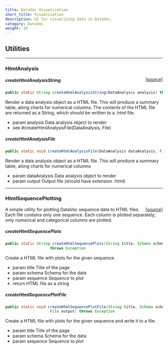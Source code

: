 ```yaml
---
title: DataVec Visualization
short_title: Visualization
description: UI for visualizing data in DataVec.
category: DataVec
weight: 10
---
```


## Utilities


---

### HtmlAnalysis
<span style="float:right;"> [[source]](https://github.com/deeplearning4j/deeplearning4j/tree/master/datavec/datavec-api/src/main/java/org/datavec/api/transform/ui/HtmlAnalysis.java) </span>



##### createHtmlAnalysisString 
```java
public static String createHtmlAnalysisString(DataAnalysis analysis) throws Exception 
```


Render a data analysis object as a HTML file. This will produce a summary table, along charts for
numerical columns. The contents of the HTML file are returned as a String, which should be written
to a .html file.

- param analysis Data analysis object to render
- see #createHtmlAnalysisFile(DataAnalysis, File)

##### createHtmlAnalysisFile 
```java
public static void createHtmlAnalysisFile(DataAnalysis dataAnalysis, File output) throws Exception 
```


Render a data analysis object as a HTML file. This will produce a summary table, along charts for
numerical columns

- param dataAnalysis Data analysis object to render
- param output       Output file (should have extension .html)





---

### HtmlSequencePlotting
<span style="float:right;"> [[source]](https://github.com/deeplearning4j/deeplearning4j/tree/master/datavec/datavec-api/src/main/java/org/datavec/api/transform/ui/HtmlSequencePlotting.java) </span>

A simple utility for plotting DataVec sequence data to HTML files.
Each file contains only one sequence. Each column is plotted separately; only numerical and categorical columns are
plotted.


##### createHtmlSequencePlots 
```java
public static String createHtmlSequencePlots(String title, Schema schema, List<List<Writable>> sequence)
                    throws Exception 
```


Create a HTML file with plots for the given sequence.

- param title    Title of the page
- param schema   Schema for the data
- param sequence Sequence to plot
- return HTML file as a string

##### createHtmlSequencePlotFile 
```java
public static void createHtmlSequencePlotFile(String title, Schema schema, List<List<Writable>> sequence,
                    File output) throws Exception 
```


Create a HTML file with plots for the given sequence and write it to a file.

- param title    Title of the page
- param schema   Schema for the data
- param sequence Sequence to plot

